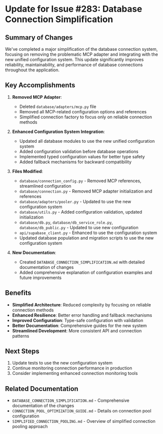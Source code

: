 # Update for Issue #283: Database Connection Simplification

## Summary of Changes

We've completed a major simplification of the database connection system, focusing on removing the problematic MCP adapter and integrating with the new unified configuration system. This update significantly improves reliability, maintainability, and performance of database connections throughout the application.

## Key Accomplishments

1. **Removed MCP Adapter**:
   - Deleted `database/adapters/mcp.py` file
   - Removed all MCP-related configuration options and references
   - Simplified connection factory to focus only on reliable connection methods

2. **Enhanced Configuration System Integration**:
   - Updated all database modules to use the new unified configuration system
   - Added configuration validation before database operations
   - Implemented typed configuration values for better type safety
   - Added fallback mechanisms for backward compatibility

3. **Files Modified**:
   - `database/connection_config.py` - Removed MCP references, streamlined configuration
   - `database/connection.py` - Removed MCP adapter initialization and references
   - `database/adapters/pooler.py` - Updated to use the new configuration system
   - `database/utils.py` - Added configuration validation, updated initialization
   - `database/db.py`, `database/db_service_role.py`, `database/db_public.py` - Updated to use new configuration
   - `api/supabase_client.py` - Enhanced to use the configuration system
   - Updated database population and migration scripts to use the new configuration system

4. **New Documentation**:
   - Created `DATABASE_CONNECTION_SIMPLIFICATION.md` with detailed documentation of changes
   - Added comprehensive explanation of configuration examples and future improvements

## Benefits

- **Simplified Architecture**: Reduced complexity by focusing on reliable connection methods
- **Enhanced Resilience**: Better error handling and fallback mechanisms
- **Improved Configuration**: Type-safe configuration with validation
- **Better Documentation**: Comprehensive guides for the new system
- **Streamlined Development**: More consistent API and connection patterns

## Next Steps

1. Update tests to use the new configuration system
2. Continue monitoring connection performance in production
3. Consider implementing enhanced connection monitoring tools

## Related Documentation

- `DATABASE_CONNECTION_SIMPLIFICATION.md` - Comprehensive documentation of the changes
- `CONNECTION_POOL_OPTIMIZATION_GUIDE.md` - Details on connection pool configuration
- `SIMPLIFIED_CONNECTION_POOLING.md` - Overview of simplified connection pooling approach